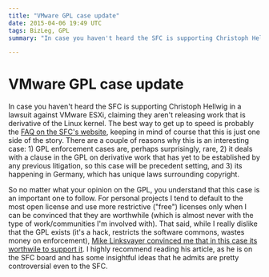 ```yaml
---
title: "VMware GPL case update"
date: 2015-04-06 19:49 UTC
tags: BizLeg, GPL
summary: "In case you haven't heard the SFC is supporting Christoph Hellwig in a lawsuit against VMware ESXi, claiming they aren't releasing work that is derivative of the Linux kernel."

---
```


# VMware GPL case update

In case you haven't heard the SFC is supporting Christoph Hellwig in a lawsuit against VMware ESXi, claiming they aren't releasing work that is derivative of the Linux kernel. The best way to get up to speed is probably the [FAQ on the SFC's website](https://sfconservancy.org/linux-compliance/vmware-lawsuit-faq.html), keeping in mind of course that this is just one side of the story. There are a couple of reasons why this is an interesting case: 1) GPL enforcement cases are, perhaps surprisingly, rare, 2) it deals with a clause in the GPL on derivative work that has yet to be established by any previous litigation, so this case will be precedent setting, and 3) its happening in Germany, which has unique laws surrounding copyright.

So no matter what your opinion on the GPL, you understand that this case is an important one to follow. For personal projects I tend to default to the most open license and use more restrictive ("free") licenses only when I can be convinced that they are worthwhile (which is almost never with the type of work/communities I'm involved with). That said, while I really dislike that the GPL exists (it's a hack, restricts the software commons, wastes money on enforcement), [Mike Linksvayer convinced me that in this case its worthwile to support it](http://gondwanaland.com/mlog/2015/03/05/gpl-lovers-haters-exploiters-enforce/). I highly recommend reading his article, as he is on the SFC board and has some insightful ideas that he admits are pretty controversial even to the SFC.
